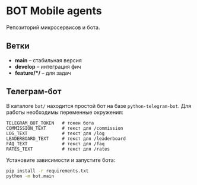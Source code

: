 # BOT Mobile agents

Репозиторий микросервисов и бота.

## Ветки
- **main** – стабильная версия
- **develop** – интеграция фич
- **feature/*/** – для задач

## Телеграм-бот

В каталоге `bot/` находится простой бот на базе `python-telegram-bot`. Для работы необходимы переменные окружения:

```
TELEGRAM_BOT_TOKEN   # токен бота
COMMISSION_TEXT      # текст для /commission
LOG_TEXT             # текст для /log
LEADERBOARD_TEXT     # текст для /leaderboard
FAQ_TEXT             # текст для /faq
RATES_TEXT           # текст для /rates
```

Установите зависимости и запустите бота:

```bash
pip install -r requirements.txt
python -m bot.main
```
